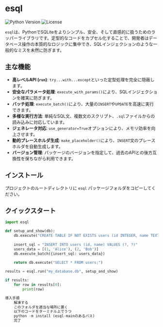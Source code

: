 # esql

![Python Version](https://img.shields.io/badge/python-3.8%2B-blue)
![License](https://img.shields.io/badge/license-MIT-green)

`esql`は、PythonでSQLiteをよりシンプル、安全、そして直感的に扱うためのラッパーライブラリです。定型的なコードをカプセル化することで、開発者はデータベース操作の本質的なロジックに集中でき、SQLインジェクションのような一般的なミスを未然に防ぎます。

## 主な機能

- **高レベルAPI (`run`)**: `try...with...except`といった定型処理を完全に隠蔽します。
- **安全なパラメータ処理**: `execute_with_params()`により、SQLインジェクションを確実に防ぎます。
- **バッチ処理**: `execute_batch()`により、大量の`INSERT`や`UPDATE`を高速に実行できます。
- **多様な実行方法**: 単純なSQL文、複数文のスクリプト、`.sql`ファイルからの読み込みに対応しています。
- **ジェネレータ対応**: `use_generator=True`オプションにより、メモリ効率を向上させます。
- **動的プレースホルダ生成**: `make_placeholder()`により、`INSERT`文のプレースホルダを自動生成します。
- **バージョン管理**: パッケージのバージョンを指定して、過去のAPIとの後方互換性を保ちながら利用できます。

## インストール

プロジェクトのルートディレクトリに `esql` パッケージフォルダをコピーしてください。

## クイックスタート

```python
import esql

def setup_and_show(db):
    db.execute("CREATE TABLE IF NOT EXISTS users (id INTEGER, name TEXT); DELETE FROM users;")
    
    insert_sql = "INSERT INTO users (id, name) VALUES (?, ?)"
    users_data = [(1, 'Alice'), (2, 'Bob')]
    db.execute_batch({insert_sql: users_data})
    
    return db.execute("SELECT * FROM users;")

results = esql.run("my_database.db", setup_and_show)

if results:
    for row in results[0]:
        print(row)

導入手順
    解凍する
    このフォルダを適当な場所に置く
    以下のコードをターミナル上でうつ
    python -m install (esql-mainのあるパス)
    完了